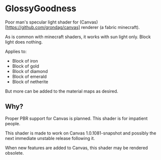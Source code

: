 # GlossyGoodness

Poor man's specular light shader for (Canvas)[https://github.com/grondag/canvas] renderer (a fabric minecraft).

As is common with minecraft shaders, it works with sun light only. Block light does nothing.

Applies to:
- Block of iron
- Block of gold
- Block of diamond
- Block of emerald
- Block of netherite

But more can be added to the material maps as desired.

## Why?

Proper PBR support for Canvas is planned. This shader is for impatient people.

This shader is made to work on Canvas 1.0.1081-snapshot and possibly the next immediate unstable release following it.

When new features are added to Canvas, this shader may be rendered obsolete.
